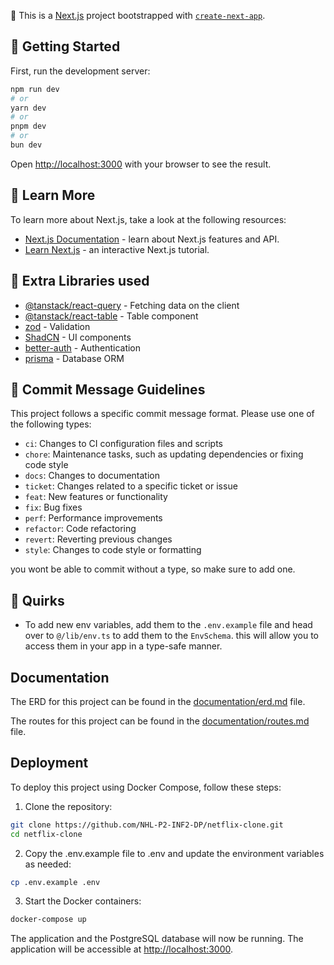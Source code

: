 🚀 This is a [Next.js](https://nextjs.org) project bootstrapped with [`create-next-app`](https://nextjs.org/docs/app/api-reference/cli/create-next-app).

## 🚧 Getting Started

First, run the development server:

```bash
npm run dev
# or
yarn dev
# or
pnpm dev
# or
bun dev
```

Open [http://localhost:3000](http://localhost:3000) with your browser to see the result.

## 🤔 Learn More

To learn more about Next.js, take a look at the following resources:

- [Next.js Documentation](https://nextjs.org/docs) - learn about Next.js features and API.
- [Learn Next.js](https://nextjs.org/learn) - an interactive Next.js tutorial.

## 🚀 Extra Libraries used

- [@tanstack/react-query](https://tanstack.com/query/v5) - Fetching data on the client
- [@tanstack/react-table](https://tanstack.com/table) - Table component
- [zod](https://zod.dev/) - Validation
- [ShadCN](https://shadcn.com/) - UI components
- [better-auth](https://better-auth.com/) - Authentication
- [prisma](https://prisma.io/) - Database ORM

## 🚧 Commit Message Guidelines

This project follows a specific commit message format. Please use one of the following types:

- `ci`: Changes to CI configuration files and scripts
- `chore`: Maintenance tasks, such as updating dependencies or fixing code style
- `docs`: Changes to documentation
- `ticket`: Changes related to a specific ticket or issue
- `feat`: New features or functionality
- `fix`: Bug fixes
- `perf`: Performance improvements
- `refactor`: Code refactoring
- `revert`: Reverting previous changes
- `style`: Changes to code style or formatting

you wont be able to commit without a type, so make sure to add one.

## 🚨 Quirks

- To add new env variables, add them to the `.env.example` file and head over to `@/lib/env.ts` to add them to the `EnvSchema`. this will allow you to access them in your app in a type-safe manner.

## Documentation

The ERD for this project can be found in the [documentation/erd.md](https://github.com/NHL-P2-INF2-DP/netflix-clone/tree/main/documentation/erd.md) file.

The routes for this project can be found in the [documentation/routes.md](https://github.com/NHL-P2-INF2-DP/netflix-clone/tree/main/documentation/routes.md) file.

## Deployment

To deploy this project using Docker Compose, follow these steps:

1. Clone the repository:

```bash
git clone https://github.com/NHL-P2-INF2-DP/netflix-clone.git
cd netflix-clone
```

2. Copy the .env.example file to .env and update the environment variables as needed:

```bash
cp .env.example .env
```

3. Start the Docker containers:

```bash
docker-compose up
```

The application and the PostgreSQL database will now be running. The application will be accessible at [http://localhost:3000](http://localhost:3000).
